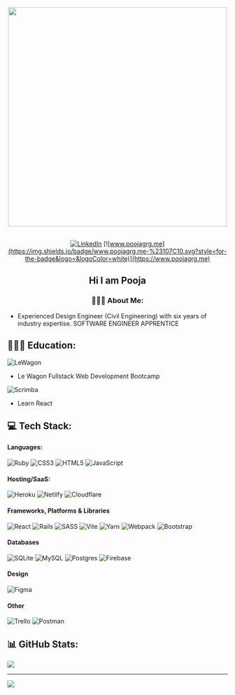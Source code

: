 <div align="center">
<img src="https://github.com/Anmol-Baranwal/Cool-GIFs-For-GitHub/assets/74038190/7d484dc9-68a9-4ee6-a767-aea59035c12d" width="500">
<br><br>

[![LinkedIn](https://img.shields.io/badge/linkedin-%230077B5.svg?style=for-the-badge&logo=linkedin&logoColor=white)](https://www.linkedin.com/in/pooja-gurung-o/)
[![www.poojagrg.me](https://img.shields.io/badge/www.poojagrg.me-%23107C10.svg?style=for-the-badge&logo=&logoColor=white)](https://www.poojagrg.me)
  
  ## Hi I am Pooja 
  ### 👷🏼‍♀️ About Me:

    
 </div>

  * Experienced Design Engineer (Civil Engineering) with six years of industry expertise.
  SOFTWARE ENGINEER APPRENTICE






  
  





## 👩🏻‍🏫 Education:
![LeWagon](https://img.shields.io/badge/LeWagon-%23CC342D.svg?style=for-the-badge&logo=LeWagon&logoColor=white)
<br />
  - Le Wagon Fullstack Web Development Bootcamp

![Scrimba](https://img.shields.io/badge/scrimba-2B283A?style=for-the-badge&logo=scrimba&logoColor=white)
<br />
 - Learn React
  
  ## 💻 Tech Stack:
  #### Languages:
  ![Ruby](https://img.shields.io/badge/ruby-%23CC342D.svg?style=for-the-badge&logo=ruby&logoColor=white) ![CSS3](https://img.shields.io/badge/css3-%231572B6.svg?style=for-the-badge&logo=css3&logoColor=white) ![HTML5](https://img.shields.io/badge/html5-%23E34F26.svg?style=for-the-badge&logo=html5&logoColor=white) ![JavaScript](https://img.shields.io/badge/javascript-%23323330.svg?style=for-the-badge&logo=javascript&logoColor=%23F7DF1E) 

 #### Hosting/SaaS:
![Heroku](https://img.shields.io/badge/heroku-%23430098.svg?style=for-the-badge&logo=heroku&logoColor=white) ![Netlify](https://img.shields.io/badge/netlify-%23000000.svg?style=for-the-badge&logo=netlify&logoColor=#00C7B7) ![Cloudflare](https://img.shields.io/badge/Cloudflare-F38020?style=for-the-badge&logo=Cloudflare&logoColor=white) 

#### Frameworks, Platforms & Libraries
![React](https://img.shields.io/badge/react-%2320232a.svg?style=for-the-badge&logo=react&logoColor=%2361DAFB) ![Rails](https://img.shields.io/badge/rails-%23CC0000.svg?style=for-the-badge&logo=ruby-on-rails&logoColor=white) ![SASS](https://img.shields.io/badge/SASS-hotpink.svg?style=for-the-badge&logo=SASS&logoColor=white) ![Vite](https://img.shields.io/badge/vite-%23646CFF.svg?style=for-the-badge&logo=vite&logoColor=white) ![Yarn](https://img.shields.io/badge/yarn-%232C8EBB.svg?style=for-the-badge&logo=yarn&logoColor=white) ![Webpack](https://img.shields.io/badge/webpack-%238DD6F9.svg?style=for-the-badge&logo=webpack&logoColor=black) ![Bootstrap](https://img.shields.io/badge/bootstrap-%238511FA.svg?style=for-the-badge&logo=bootstrap&logoColor=white) 

#### Databases
![SQLite](https://img.shields.io/badge/sqlite-%2307405e.svg?style=for-the-badge&logo=sqlite&logoColor=white) ![MySQL](https://img.shields.io/badge/mysql-%2300000f.svg?style=for-the-badge&logo=mysql&logoColor=white) ![Postgres](https://img.shields.io/badge/postgres-%23316192.svg?style=for-the-badge&logo=postgresql&logoColor=white) ![Firebase](https://img.shields.io/badge/Firebase-039BE5?style=for-the-badge&logo=Firebase&logoColor=white) 

#### Design 
![Figma](https://img.shields.io/badge/figma-%23F24E1E.svg?style=for-the-badge&logo=figma&logoColor=white)

#### Other 
![Trello](https://img.shields.io/badge/Trello-%23026AA7.svg?style=for-the-badge&logo=Trello&logoColor=white) ![Postman](https://img.shields.io/badge/Postman-FF6C37?style=for-the-badge&logo=postman&logoColor=white)

  ## 📊 GitHub Stats:
  ![](https://github-readme-streak-stats.herokuapp.com/?user=Poozagg&theme=blueberry&hide_border=false)<br/>
  
  ---
  [![](https://visitcount.itsvg.in/api?id=Poozagg&icon=0&color=0)](https://visitcount.itsvg.in)

